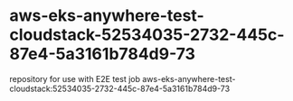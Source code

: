 # aws-eks-anywhere-test-cloudstack-52534035-2732-445c-87e4-5a3161b784d9-73
repository for use with E2E test job aws-eks-anywhere-test-cloudstack:52534035-2732-445c-87e4-5a3161b784d9-73
